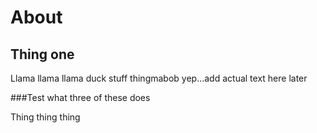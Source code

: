 # About

## Thing one

Llama llama llama duck stuff thingmabob yep...add actual text here later

###Test what three of these does

Thing thing thing
